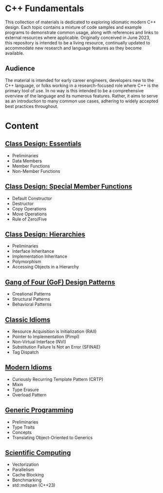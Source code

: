 # C++ Fundamentals

This collection of materials is dedicated to exploring idiomatic modern C++ design. Each topic contains a mixture of code samples and example programs to demonstrate common usage, along with references and links to external resources where applicable. Originally conceived in June 2023, this repository is intended to be a living resource, continually updated to accommodate new research and language features as they become available.

## Audience

The material is intended for early career engineers, developers new to the C++ language, or folks working in a research-focused role where C++ is the primary tool of use. In no way is this intended to be a comprehensive overview of the language and its numerous features. Rather, it aims to serve as an introduction to many common use cases, adhering to widely accepted best practices throughout.

# Content

## [Class Design: Essentials](https://github.com/cmbrandt/modern-cxx-seminar/blob/master/1_class_design_fundamentals.md)

* Preliminaries
* Data Members
* Member Functions
* Non-Member Functions

## [Class Design: Special Member Functions](https://github.com/cmbrandt/modern-cxx-seminar/blob/master/2_class_design_special.md)

* Default Constructor
* Destructor
* Copy Operations
* Move Operations
* Rule of Zero/Five

## [Class Design: Hierarchies](https://github.com/cmbrandt/modern-cxx-seminar/blob/master/3_class_design_hierarchies.md)

* Preliminaries
* Interface Inheritance
* Implementation Inheritance
* Polymorphism
* Accessing Objects in a Hierarchy

## [Gang of Four (GoF) Design Patterns](https://github.com/cmbrandt/modern-cxx-seminar/blob/master/4_design_patterns.md)

* Creational Patterns
* Structural Patterns
* Behavioral Patterns

## [Classic Idioms](https://github.com/cmbrandt/modern-cxx-seminar/blob/master/5_classic_idioms.md)

* Resource Acquisition is Initialization (RAII)
* Pointer to Implementation (Pimpl)
* Non-Virtual Interface (NVI)
* Substitution Failure Is Not an Error (SFINAE)
* Tag Dispatch

## [Modern Idioms](https://github.com/cmbrandt/modern-cxx-seminar/blob/master/6_modern_idioms.md)

* Curiously Recurring Template Pattern (CRTP)
* Mixin
* Type Erasure
* Overload Pattern

## [Generic Programming](https://github.com/cmbrandt/modern-cxx-seminar/blob/master/7_generic_programming.md)

* Preliminaries
* Type Traits
* Concepts
* Translating Object-Oriented to Generics

## [Scientific Computing](https://github.com/cmbrandt/modern-cxx-seminar/blob/master/8_scientific_computing.md)

* Vectorization
* Parallelism
* Cache Blocking
* Benchmarking
* std::mdspan (C++23)
